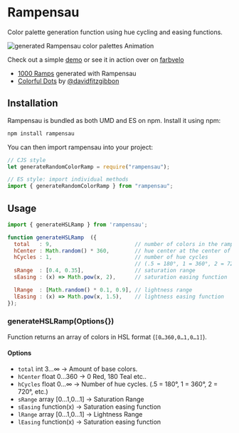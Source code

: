 # Rampensau

Color palette generation function using hue cycling and easing functions.

![generated Rampensau color palettes Animation](./rampensau.gif)

Check out a simple [demo](https://codepen.io/meodai/pen/yLvgxQK?editors=0010) or see it in action over on [farbvelo](https://farbvelo.elastiq.ch/)

- [1000 Ramps](https://codepen.io/meodai/pen/ExQWwar?editors=0110) generated with Rampensau 
- [Colorful Dots](https://codepen.io/loficodes/full/GRQWOEG) by [@davidfitzgibbon]([davidfitzgibbon](https://github.com/davidfitzgibbon))

## Installation

Rampensau is bundled as both UMD and ES on npm. Install it using npm:

```js
npm install rampensau
```

You can then import rampensau into your project:

```js
// CJS style
let generateRandomColorRamp = require("rampensau");

// ES style: import individual methods
import { generateRandomColorRamp } from "rampensau";
```

## Usage

```js
import { generateHSLRamp } from 'rampensau';

function generateHSLRamp  ({
  total   : 9,                          // number of colors in the ramp
  hCenter : Math.random() * 360,        // hue center at the center of the ramp
  hCycles : 1,                          // number of hue cycles 
                                        // (.5 = 180°, 1 = 360°, 2 = 720°, etc.)
  sRange  : [0.4, 0.35],                // saturation range
  sEasing : (x) => Math.pow(x, 2),      // saturation easing function

  lRange  : [Math.random() * 0.1, 0.9], // lightness range
  lEasing : (x) => Math.pow(x, 1.5),    // lightness easing function
});
```

### generateHSLRamp(Options{})

Function returns an array of colors in HSL format (`[0…360,0…1,0…1]`).

#### Options

- `total` int 3…∞ → Amount of base colors.
- `hCenter` float 0…360 → 0 Red, 180 Teal etc..
- `hCycles` float 0…∞ → Number of hue cycles. (.5 = 180°, 1 = 360°, 2 = 720°, etc.)
- `sRange` array [0…1,0…1] → Saturation Range
- `sEasing` function(x) → Saturation easing function
- `lRange` array [0…1,0…1] → Lightness Range
- `lEasing` function(x) → Saturation easing function
